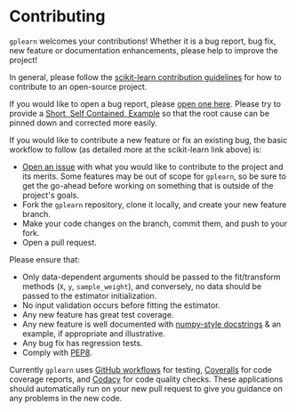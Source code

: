 Contributing
============

``gplearn`` welcomes your contributions! Whether it is a bug report, bug fix, new feature or documentation enhancements,
please help to improve the project!

In general, please follow the
[scikit-learn contribution guidelines](http://scikit-learn.org/stable/developers/contributing.html)
for how to contribute to an open-source project.

If you would like to open a bug report, please [open one here](https://github.com/trevorstephens/gplearn/issues). Please
try to provide a [Short, Self Contained, Example](http://sscce.org/)
so that the root cause can be pinned down and corrected more easily.

If you would like to contribute a new feature or fix an existing bug, the basic workflow to follow (as detailed more at
the scikit-learn link above) is:

- [Open an issue](https://github.com/trevorstephens/gplearn/issues) with what you would like to contribute to the
  project and its merits. Some features may be out of scope for ``gplearn``, so be sure to get the go-ahead before
  working on something that is outside of the project's goals.
- Fork the ``gplearn`` repository, clone it locally, and create your new feature branch.
- Make your code changes on the branch, commit them, and push to your fork.
- Open a pull request.

Please ensure that:

- Only data-dependent arguments should be passed to the fit/transform methods
  (``X``, ``y``, ``sample_weight``), and conversely, no data should be passed to the estimator initialization.
- No input validation occurs before fitting the estimator.
- Any new feature has great test coverage.
- Any new feature is well documented with
  [numpy-style docstrings](https://numpydoc.readthedocs.io/en/latest/format.html#docstring-standard)
  & an example, if appropriate and illustrative.
- Any bug fix has regression tests.
- Comply with [PEP8](https://pypi.python.org/pypi/pep8).

Currently ``gplearn`` uses [GitHub workflows](https://github.com/trevorstephens/gplearn/actions/workflows/build.yml)
for testing, [Coveralls](https://coveralls.io/github/trevorstephens/gplearn)
for code coverage reports, and [Codacy](https://app.codacy.com/gh/trevorstephens/gplearn/dashboard)
for code quality checks. These applications should automatically run on your new pull request to give you guidance on
any problems in the new code.
